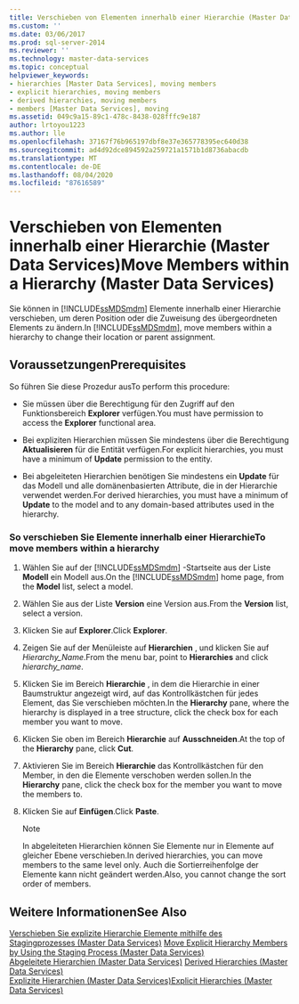 ```yaml
---
title: Verschieben von Elementen innerhalb einer Hierarchie (Master Data Services) | Microsoft-Dokumentation
ms.custom: ''
ms.date: 03/06/2017
ms.prod: sql-server-2014
ms.reviewer: ''
ms.technology: master-data-services
ms.topic: conceptual
helpviewer_keywords:
- hierarchies [Master Data Services], moving members
- explicit hierarchies, moving members
- derived hierarchies, moving members
- members [Master Data Services], moving
ms.assetid: 049c9a15-89c1-478c-8438-028fffc9e187
author: lrtoyou1223
ms.author: lle
ms.openlocfilehash: 37167f76b965197dbf8e37e365778395ec640d38
ms.sourcegitcommit: ad4d92dce894592a259721a1571b1d8736abacdb
ms.translationtype: MT
ms.contentlocale: de-DE
ms.lasthandoff: 08/04/2020
ms.locfileid: "87616589"
---
```

# <a name="move-members-within-a-hierarchy-master-data-services"></a><span data-ttu-id="f5dcc-102">Verschieben von Elementen innerhalb einer Hierarchie (Master Data Services)</span><span class="sxs-lookup"><span data-stu-id="f5dcc-102">Move Members within a Hierarchy (Master Data Services)</span></span>
  <span data-ttu-id="f5dcc-103">Sie können in [!INCLUDE[ssMDSmdm](../includes/ssmdsmdm-md.md)] Elemente innerhalb einer Hierarchie verschieben, um deren Position oder die Zuweisung des übergeordneten Elements zu ändern.</span><span class="sxs-lookup"><span data-stu-id="f5dcc-103">In [!INCLUDE[ssMDSmdm](../includes/ssmdsmdm-md.md)], move members within a hierarchy to change their location or parent assignment.</span></span>  
  
## <a name="prerequisites"></a><span data-ttu-id="f5dcc-104">Voraussetzungen</span><span class="sxs-lookup"><span data-stu-id="f5dcc-104">Prerequisites</span></span>  
 <span data-ttu-id="f5dcc-105">So führen Sie diese Prozedur aus</span><span class="sxs-lookup"><span data-stu-id="f5dcc-105">To perform this procedure:</span></span>  
  
-   <span data-ttu-id="f5dcc-106">Sie müssen über die Berechtigung für den Zugriff auf den Funktionsbereich **Explorer** verfügen.</span><span class="sxs-lookup"><span data-stu-id="f5dcc-106">You must have permission to access the **Explorer** functional area.</span></span>  
  
-   <span data-ttu-id="f5dcc-107">Bei expliziten Hierarchien müssen Sie mindestens über die Berechtigung **Aktualisieren** für die Entität verfügen.</span><span class="sxs-lookup"><span data-stu-id="f5dcc-107">For explicit hierarchies, you must have a minimum of **Update** permission to the entity.</span></span>  
  
-   <span data-ttu-id="f5dcc-108">Bei abgeleiteten Hierarchien benötigen Sie mindestens ein **Update** für das Modell und alle domänenbasierten Attribute, die in der Hierarchie verwendet werden.</span><span class="sxs-lookup"><span data-stu-id="f5dcc-108">For derived hierarchies, you must have a minimum of **Update** to the model and to any domain-based attributes used in the hierarchy.</span></span>  
  
### <a name="to-move-members-within-a-hierarchy"></a><span data-ttu-id="f5dcc-109">So verschieben Sie Elemente innerhalb einer Hierarchie</span><span class="sxs-lookup"><span data-stu-id="f5dcc-109">To move members within a hierarchy</span></span>  
  
1.  <span data-ttu-id="f5dcc-110">Wählen Sie auf der [!INCLUDE[ssMDSmdm](../includes/ssmdsmdm-md.md)] -Startseite aus der Liste **Modell** ein Modell aus.</span><span class="sxs-lookup"><span data-stu-id="f5dcc-110">On the [!INCLUDE[ssMDSmdm](../includes/ssmdsmdm-md.md)] home page, from the **Model** list, select a model.</span></span>  
  
2.  <span data-ttu-id="f5dcc-111">Wählen Sie aus der Liste **Version** eine Version aus.</span><span class="sxs-lookup"><span data-stu-id="f5dcc-111">From the **Version** list, select a version.</span></span>  
  
3.  <span data-ttu-id="f5dcc-112">Klicken Sie auf **Explorer**.</span><span class="sxs-lookup"><span data-stu-id="f5dcc-112">Click **Explorer**.</span></span>  
  
4.  <span data-ttu-id="f5dcc-113">Zeigen Sie auf der Menüleiste auf **Hierarchien** , und klicken Sie auf *Hierarchy_Name*.</span><span class="sxs-lookup"><span data-stu-id="f5dcc-113">From the menu bar, point to **Hierarchies** and click *hierarchy_name*.</span></span>  
  
5.  <span data-ttu-id="f5dcc-114">Klicken Sie im Bereich **Hierarchie** , in dem die Hierarchie in einer Baumstruktur angezeigt wird, auf das Kontrollkästchen für jedes Element, das Sie verschieben möchten.</span><span class="sxs-lookup"><span data-stu-id="f5dcc-114">In the **Hierarchy** pane, where the hierarchy is displayed in a tree structure, click the check box for each member you want to move.</span></span>  
  
6.  <span data-ttu-id="f5dcc-115">Klicken Sie oben im Bereich **Hierarchie** auf **Ausschneiden**.</span><span class="sxs-lookup"><span data-stu-id="f5dcc-115">At the top of the **Hierarchy** pane, click **Cut**.</span></span>  
  
7.  <span data-ttu-id="f5dcc-116">Aktivieren Sie im Bereich **Hierarchie** das Kontrollkästchen für den Member, in den die Elemente verschoben werden sollen.</span><span class="sxs-lookup"><span data-stu-id="f5dcc-116">In the **Hierarchy** pane, click the check box for the member you want to move the members to.</span></span>  
  
8.  <span data-ttu-id="f5dcc-117">Klicken Sie auf **Einfügen**.</span><span class="sxs-lookup"><span data-stu-id="f5dcc-117">Click **Paste**.</span></span>  
  
    > [!NOTE]  
    >  <span data-ttu-id="f5dcc-118">In abgeleiteten Hierarchien können Sie Elemente nur in Elemente auf gleicher Ebene verschieben.</span><span class="sxs-lookup"><span data-stu-id="f5dcc-118">In derived hierarchies, you can move members to the same level only.</span></span> <span data-ttu-id="f5dcc-119">Auch die Sortierreihenfolge der Elemente kann nicht geändert werden.</span><span class="sxs-lookup"><span data-stu-id="f5dcc-119">Also, you cannot change the sort order of members.</span></span>  
  
## <a name="see-also"></a><span data-ttu-id="f5dcc-120">Weitere Informationen</span><span class="sxs-lookup"><span data-stu-id="f5dcc-120">See Also</span></span>  
 <span data-ttu-id="f5dcc-121">[Verschieben Sie explizite Hierarchie Elemente mithilfe des Stagingprozesses &#40;Master Data Services&#41;](add-update-and-delete-data-master-data-services.md) </span><span class="sxs-lookup"><span data-stu-id="f5dcc-121">[Move Explicit Hierarchy Members by Using the Staging Process &#40;Master Data Services&#41;](add-update-and-delete-data-master-data-services.md) </span></span>  
 <span data-ttu-id="f5dcc-122">[Abgeleitete Hierarchien &#40;Master Data Services&#41;](../../2014/master-data-services/derived-hierarchies-master-data-services.md) </span><span class="sxs-lookup"><span data-stu-id="f5dcc-122">[Derived Hierarchies &#40;Master Data Services&#41;](../../2014/master-data-services/derived-hierarchies-master-data-services.md) </span></span>  
 [<span data-ttu-id="f5dcc-123">Explizite Hierarchien &#40;Master Data Services&#41;</span><span class="sxs-lookup"><span data-stu-id="f5dcc-123">Explicit Hierarchies &#40;Master Data Services&#41;</span></span>](../../2014/master-data-services/explicit-hierarchies-master-data-services.md)  
  
  
